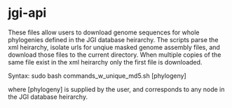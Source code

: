 # jgi-api
These files allow users to download genome sequences for whole phylogenies defined in the JGI database heirarchy. The scripts parse the xml heirarchy, isolate urls for unqiue masked genome assembly files, and download those files to the current directory. When multiple copies of the same file exist in the xml heirarchy only the first file is downloaded. 

Syntax: 
sudo bash commands_w_unique_md5.sh [phylogeny] 

where [phylogeny] is supplied by the user, and corresponds to any node in the JGI database heirarchy. 
